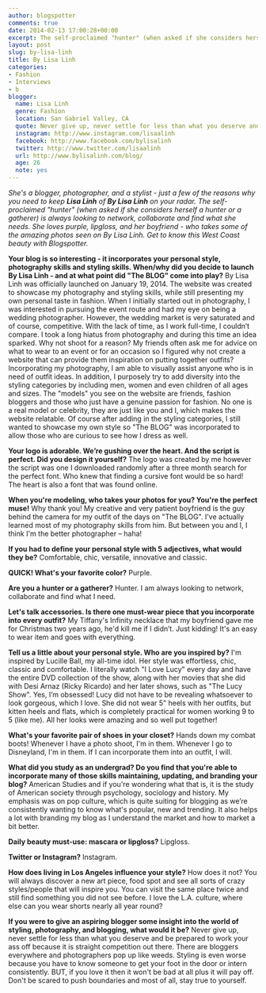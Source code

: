 ```yaml
---
author: blogspotter
comments: true
date: 2014-02-13 17:00:28+00:00
excerpt: The self-proclaimed "hunter" (when asked if she considers herself a hunter or a gatherer) is always looking to network, collaborate and find what she needs.
layout: post
slug: by-lisa-linh
title: By Lisa Linh
categories:
- Fashion
- Interviews
- b
blogger:
  name: Lisa Linh
  genre: Fashion
  location: San Gabriel Valley, CA
  quote: Never give up, never settle for less than what you deserve and be prepared to work your ass off.
  instagram: http://www.instagram.com/lisaalinh
  facebook: http://www.facebook.com/bylisalinh
  twitter: http://www.twitter.com/lisaalinh
  url: http://www.bylisalinh.com/blog/
  age: 26
  note: yes
---
```


_She's a blogger, photographer, and a stylist - just a few of the reasons why you need to keep **Lisa Linh** of **By Lisa Linh** on your radar. The self-proclaimed "hunter" (when asked if she considers herself a hunter or a gatherer) is always looking to network, collaborate and find what she needs. She loves purple, lipgloss, and her boyfriend - who takes some of the amazing photos seen on By Lisa Linh. Get to know this West Coast beauty with Blogspotter._

**Your blog is so interesting - it incorporates your personal style, photography skills and styling skills. When/why did you decide to launch By Lisa Linh - and at what point did "The BLOG" come into play?** By Lisa Linh was officially launched on January 19, 2014. The website was created to showcase my photography and styling skills, while still presenting my own personal taste in fashion. When I initially started out in photography, I was interested in pursuing the event route and had my eye on being a wedding photographer. However, the wedding market is very saturated and of course, competitive. With the lack of time, as I work full-time, I couldn’t compare. I took a long hiatus from photography and during this time an idea sparked. Why not shoot for a reason? My friends often ask me for advice on what to wear to an event or for an occasion so I figured why not create a website that can provide them inspiration on putting together outfits? Incorporating my photography, I am able to visually assist anyone who is in need of outfit ideas. In addition, I purposely try to add diversity into the styling categories by including men, women and even children of all ages and sizes. The "models" you see on the website are friends, fashion bloggers and those who just have a genuine passion for fashion. No one is a real model or celebrity, they are just like you and I, which makes the website relatable. Of course after adding in the styling categories, I still wanted to showcase my own style so "The BLOG" was incorporated to allow those who are curious to see how I dress as well.

**Your logo is adorable. We’re gushing over the heart. And the script is perfect. Did you design it yourself?** The logo was created by me however the script was one I downloaded randomly after a three month search for the perfect font. Who knew that finding a cursive font would be so hard! The heart is also a font that was found online.

**When you're modeling, who takes your photos for you? You're the perfect muse!** Why thank you! My creative and very patient boyfriend is the guy behind the camera for my outfit of the days on "The BLOG". I’ve actually learned most of my photography skills from him. But between you and I, I think I'm the better photographer – haha!

**If you had to define your personal style with 5 adjectives, what would they be?** Comfortable, chic, versatile, innovative and classic.

**QUICK! What's your favorite color?** Purple.

**Are you a hunter or a gatherer?** Hunter. I am always looking to network, collaborate and find what I need.

**Let's talk accessories. Is there one must-wear piece that you incorporate into every outfit?** My Tiffany's Infinity necklace that my boyfriend gave me for Christmas two years ago, he'd kill me if I didn’t. Just kidding! It's an easy to wear item and goes with everything.

**Tell us a little about your personal style. Who are you inspired by?** I'm inspired by Lucille Ball, my all-time idol. Her style was effortless, chic, classic and comfortable. I literally watch "I Love Lucy" every day and have the entire DVD collection of the show, along with her movies that she did with Desi Arnaz (Ricky Ricardo) and her later shows, such as "The Lucy Show". Yes, I’m obsessed! Lucy did not have to be revealing whatsoever to look gorgeous, which I love. She did not wear 5" heels with her outfits, but kitten heels and flats, which is completely practical for women working 9 to 5 (like me). All her looks were amazing and so well put together!

**What's your favorite pair of shoes in your closet?** Hands down my combat boots! Whenever I have a photo shoot, I'm in them. Whenever I go to Disneyland, I'm in them. If I can incorporate them into an outfit, I will.

**What did you study as an undergrad? Do you find that you're able to incorporate many of those skills maintaining, updating, and branding your blog?** American Studies and if you're wondering what that is, it is the study of American society through psychology, sociology and history. My emphasis was on pop culture, which is quite suiting for blogging as we’re consistently wanting to know what's popular, new and trending. It also helps a lot with branding my blog as I understand the market and how to market a bit better.

**Daily beauty must-use: mascara or lipgloss?** Lipgloss.

**Twitter or Instagram?** Instagram.

**How does living in Los Angeles influence your style?** How does it not? You will always discover a new art piece, food spot and see all sorts of crazy styles/people that will inspire you. You can visit the same place twice and still find something you did not see before. I love the L.A. culture, where else can you wear shorts nearly all year round?

**If you were to give an aspiring blogger some insight into the world of styling, photography, and blogging, what would it be?** Never give up, never settle for less than what you deserve and be prepared to work your ass off because it is straight competition out there. There are bloggers everywhere and photographers pop up like weeds. Styling is even worse because you have to know someone to get your foot in the door or intern consistently. BUT, if you love it then it won't be bad at all plus it will pay off. Don't be scared to push boundaries and most of all, stay true to yourself.
